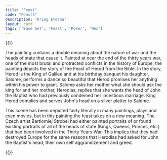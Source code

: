 ```yaml
---
title: "Feast"
code: "Feast3"
description: 'Krieg Eterna'
layout: card
tags: ['Base Set', 'Feast', 'Power', 'Hex']
---
```

{{<card-detail-page title="Feast3" artwork="Feast of Herod with the Beheading of St John the Baptist by Bartlomiej Strobel (1643)" >}}
<p>
The painting contains a double meaning about the nature of war and the heads of state that cause it. Painted at near the end of the thirty years war, one of the most brutal and protracted conflicts in the history of Europe, the painting depicts the story of the Feast of Herod from the Bible. In the story, Herod is the King of Galilee and at his birthday banquet his daughter, Salome, performs a dance so beautiful that Herod promises her anything within his power to grant. Salome asks her mother what she should ask the king for and her mother, Herodias, replies that she wants the head of John the Baptist who had previously condemed her incestious marriage. King Herod complies and serves John's head on a silver platter to Salome.
</p> 
<p>
This scene has been depicted fairly literally in many paintings, plays and even movies, but in this painting the feast takes on a new meaning. The Czech artist Bartlomiej Strobel had either painted portraits of or found existing portraits of all of the heads of state (Kings, Queens, Princes, etc.) that had been involved in the Thirty Years War. This implies that they had destroyed Europe for the same reasons that Herodias had asked for John the Baptist's head, their own self aggrandizement and greed.
</p> 
{{</card-detail-page>}}